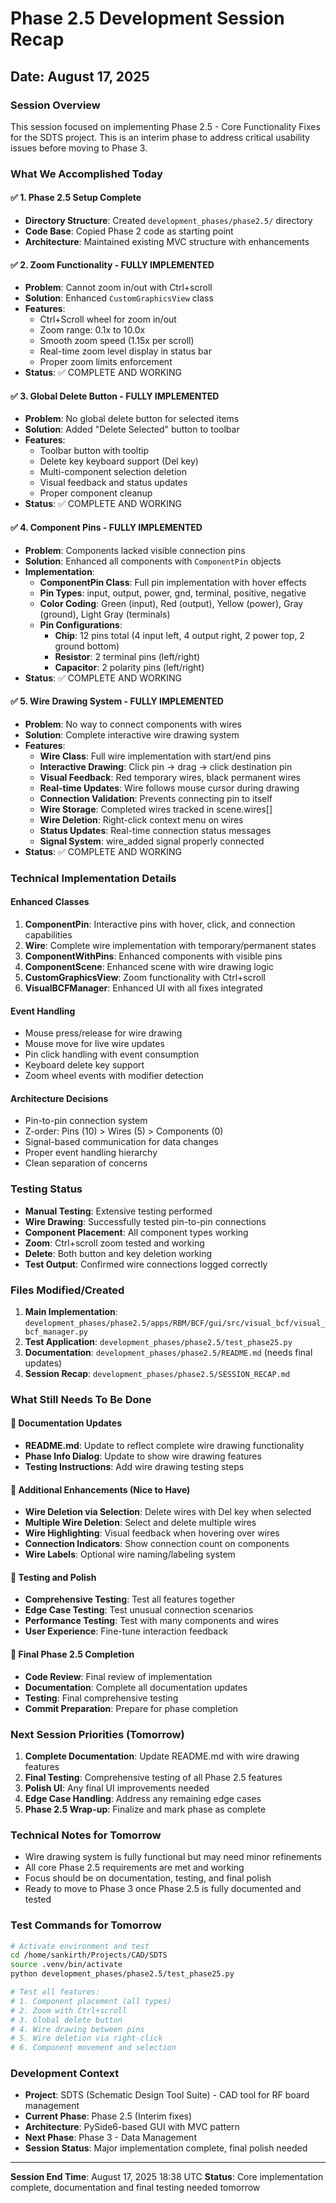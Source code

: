 # Phase 2.5 Development Session Recap
## Date: August 17, 2025

### Session Overview
This session focused on implementing Phase 2.5 - Core Functionality Fixes for the SDTS project. This is an interim phase to address critical usability issues before moving to Phase 3.

### What We Accomplished Today

#### ✅ 1. Phase 2.5 Setup Complete
- **Directory Structure**: Created `development_phases/phase2.5/` directory
- **Code Base**: Copied Phase 2 code as starting point
- **Architecture**: Maintained existing MVC structure with enhancements

#### ✅ 2. Zoom Functionality - FULLY IMPLEMENTED
- **Problem**: Cannot zoom in/out with Ctrl+scroll
- **Solution**: Enhanced `CustomGraphicsView` class
- **Features**:
  - Ctrl+Scroll wheel for zoom in/out
  - Zoom range: 0.1x to 10.0x
  - Smooth zoom speed (1.15x per scroll)
  - Real-time zoom level display in status bar
  - Proper zoom limits enforcement
- **Status**: ✅ COMPLETE AND WORKING

#### ✅ 3. Global Delete Button - FULLY IMPLEMENTED
- **Problem**: No global delete button for selected items
- **Solution**: Added "Delete Selected" button to toolbar
- **Features**:
  - Toolbar button with tooltip
  - Delete key keyboard support (Del key)
  - Multi-component selection deletion
  - Visual feedback and status updates
  - Proper component cleanup
- **Status**: ✅ COMPLETE AND WORKING

#### ✅ 4. Component Pins - FULLY IMPLEMENTED
- **Problem**: Components lacked visible connection pins
- **Solution**: Enhanced all components with `ComponentPin` objects
- **Implementation**:
  - **ComponentPin Class**: Full pin implementation with hover effects
  - **Pin Types**: input, output, power, gnd, terminal, positive, negative
  - **Color Coding**: Green (input), Red (output), Yellow (power), Gray (ground), Light Gray (terminals)
  - **Pin Configurations**:
    - **Chip**: 12 pins total (4 input left, 4 output right, 2 power top, 2 ground bottom)
    - **Resistor**: 2 terminal pins (left/right)
    - **Capacitor**: 2 polarity pins (left/right)
- **Status**: ✅ COMPLETE AND WORKING

#### ✅ 5. Wire Drawing System - FULLY IMPLEMENTED
- **Problem**: No way to connect components with wires
- **Solution**: Complete interactive wire drawing system
- **Features**:
  - **Wire Class**: Full wire implementation with start/end pins
  - **Interactive Drawing**: Click pin → drag → click destination pin
  - **Visual Feedback**: Red temporary wires, black permanent wires
  - **Real-time Updates**: Wire follows mouse cursor during drawing
  - **Connection Validation**: Prevents connecting pin to itself
  - **Wire Storage**: Completed wires tracked in scene.wires[]
  - **Wire Deletion**: Right-click context menu on wires
  - **Status Updates**: Real-time connection status messages
  - **Signal System**: wire_added signal properly connected
- **Status**: ✅ COMPLETE AND WORKING

### Technical Implementation Details

#### Enhanced Classes
1. **ComponentPin**: Interactive pins with hover, click, and connection capabilities
2. **Wire**: Complete wire implementation with temporary/permanent states
3. **ComponentWithPins**: Enhanced components with visible pins
4. **ComponentScene**: Enhanced scene with wire drawing logic
5. **CustomGraphicsView**: Zoom functionality with Ctrl+scroll
6. **VisualBCFManager**: Enhanced UI with all fixes integrated

#### Event Handling
- Mouse press/release for wire drawing
- Mouse move for live wire updates
- Pin click handling with event consumption
- Keyboard delete key support
- Zoom wheel events with modifier detection

#### Architecture Decisions
- Pin-to-pin connection system
- Z-order: Pins (10) > Wires (5) > Components (0)
- Signal-based communication for data changes
- Proper event handling hierarchy
- Clean separation of concerns

### Testing Status
- **Manual Testing**: Extensive testing performed
- **Wire Drawing**: Successfully tested pin-to-pin connections
- **Component Placement**: All component types working
- **Zoom**: Ctrl+scroll zoom tested and working
- **Delete**: Both button and key deletion working
- **Test Output**: Confirmed wire connections logged correctly

### Files Modified/Created
1. **Main Implementation**: `development_phases/phase2.5/apps/RBM/BCF/gui/src/visual_bcf/visual_bcf_manager.py`
2. **Test Application**: `development_phases/phase2.5/test_phase25.py`
3. **Documentation**: `development_phases/phase2.5/README.md` (needs final updates)
4. **Session Recap**: `development_phases/phase2.5/SESSION_RECAP.md`

### What Still Needs To Be Done

#### 🔄 Documentation Updates
- **README.md**: Update to reflect complete wire drawing functionality
- **Phase Info Dialog**: Update to show wire drawing features
- **Testing Instructions**: Add wire drawing testing steps

#### 🔄 Additional Enhancements (Nice to Have)
- **Wire Deletion via Selection**: Delete wires with Del key when selected
- **Multiple Wire Deletion**: Select and delete multiple wires
- **Wire Highlighting**: Visual feedback when hovering over wires
- **Connection Indicators**: Show connection count on components
- **Wire Labels**: Optional wire naming/labeling system

#### 🔄 Testing and Polish
- **Comprehensive Testing**: Test all features together
- **Edge Case Testing**: Test unusual connection scenarios
- **Performance Testing**: Test with many components and wires
- **User Experience**: Fine-tune interaction feedback

#### 🔄 Final Phase 2.5 Completion
- **Code Review**: Final review of implementation
- **Documentation**: Complete all documentation updates
- **Testing**: Final comprehensive testing
- **Commit Preparation**: Prepare for phase completion

### Next Session Priorities (Tomorrow)
1. **Complete Documentation**: Update README.md with wire drawing features
2. **Final Testing**: Comprehensive testing of all Phase 2.5 features
3. **Polish UI**: Any final UI improvements needed
4. **Edge Case Handling**: Address any remaining edge cases
5. **Phase 2.5 Wrap-up**: Finalize and mark phase as complete

### Technical Notes for Tomorrow
- Wire drawing system is fully functional but may need minor refinements
- All core Phase 2.5 requirements are met and working
- Focus should be on documentation, testing, and final polish
- Ready to move to Phase 3 once Phase 2.5 is fully documented and tested

### Test Commands for Tomorrow
```bash
# Activate environment and test
cd /home/sankirth/Projects/CAD/SDTS
source .venv/bin/activate
python development_phases/phase2.5/test_phase25.py

# Test all features:
# 1. Component placement (all types)
# 2. Zoom with Ctrl+scroll
# 3. Global delete button
# 4. Wire drawing between pins
# 5. Wire deletion via right-click
# 6. Component movement and selection
```

### Development Context
- **Project**: SDTS (Schematic Design Tool Suite) - CAD tool for RF board management
- **Current Phase**: Phase 2.5 (Interim fixes)
- **Architecture**: PySide6-based GUI with MVC pattern
- **Next Phase**: Phase 3 - Data Management
- **Session Status**: Major implementation complete, final polish needed

---
**Session End Time**: August 17, 2025 18:38 UTC
**Status**: Core implementation complete, documentation and final testing needed tomorrow
